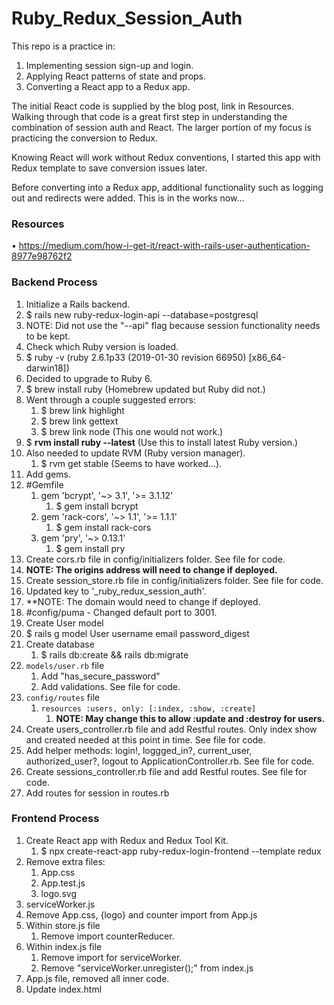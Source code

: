 # Ruby_Redux_Session_Auth
This repo is a practice in:
1. Implementing session sign-up and login.
2. Applying React patterns of state and props.
3. Converting a React app to a Redux app.

The initial React code is supplied by the blog post, link in Resources. Walking through that code is a great first step in understanding the combination of session auth and React. The larger portion of my focus is practicing the conversion to Redux.

Knowing React will work without Redux conventions, I started this app with Redux template to save conversion issues later. 

Before converting into a Redux app, additional functionality such as logging out and redirects were added. This is in the works now...

### Resources
• https://medium.com/how-i-get-it/react-with-rails-user-authentication-8977e98762f2

### Backend Process
1. Initialize a Rails backend. 
1. $ rails new ruby-redux-login-api --database=postgresql
2. NOTE: Did not use the "--api" flag because session functionality needs to be kept. 
2. Check which Ruby version is loaded.
1. $ ruby -v  (ruby 2.6.1p33 (2019-01-30 revision 66950) [x86_64-darwin18])
3. Decided to upgrade to Ruby 6.
1. $ brew install ruby (Homebrew updated but Ruby did not.)
2. Went through a couple suggested errors:
   1. $ brew link highlight
   2. $ brew link gettext
   3. $ brew link node (This one would not work.)
3. $ **rvm install ruby --latest** (Use this to install latest Ruby version.)
4. Also needed to update RVM (Ruby version manager).
   1. $ rvm get stable (Seems to have worked...).
5. Add gems.
6. #Gemfile
	1. gem 'bcrypt', '~> 3.1', '>= 3.1.12'
		1. $ gem install bcrypt
	2. gem 'rack-cors', '~> 1.1', '>= 1.1.1'
		1. $ gem install rack-cors
	3. gem 'pry', '~> 0.13.1'
		1. $ gem install pry
7.  Create cors.rb file in config/initializers folder. See file for code.
8.  **NOTE: The origins address will need to change if deployed.**
9.  Create session_store.rb file in config/initializers folder. See file for code.
10. Updated key to '_ruby_redux_session_auth'. 
11. **NOTE: The domain would need to change if deployed.
12. #config/puma - Changed default port to 3001.
13. Create User model
14. $ rails g model User username email password_digest
15. Create database
	1.  $ rails db:create && rails db:migrate
16. `models/user.rb` file
	1.  Add "has_secure_password"
	2.  Add validations. See file for code.
17. `config/routes` file
	1.  `resources :users, only: [:index, :show, :create]`
		1.  **NOTE: May change this to allow :update and :destroy for users.**
18. Create users_controller.rb file and add Restful routes. Only index show and created needed at this point in time. See file for code.
19. Add helper methods: login!, loggged_in?, current_user, authorized_user?, logout to ApplicationController.rb. See file for code.
20. Create sessions_controller.rb file and add Restful routes. See file for code.
21. Add routes for session in routes.rb

### Frontend Process
1. Create React app with Redux and Redux Tool Kit.
   1. $ npx create-react-app ruby-redux-login-frontend --template redux
2. Remove extra files:
   1. App.css
   2. App.test.js
   3. logo.svg
3. serviceWorker.js
4. Remove App.css, {logo} and counter import from App.js
5. Within store.js file
	1. Remove import counterReducer.
6. Within index.js file
	1. Remove import for serviceWorker.
	2. Remove "serviceWorker.unregister();" from index.js
7.  App.js file, removed all inner code.
8.  Update index.html <title> and manifest.json app names.
9.  Add React-Router-Dom, react-router, and Axios.
10. $ npm install -S react-router-dom (Make sure to include "-S".)
	1. The blog states to install react-router separately but docs show react-router-dom to encompass react-router for web application.
11. $ npm install axios --save (Make sure to include "--save".)
12. Convert App.js to be a class component in order for it to have local state.
13. Add `handleLogin()`, `handleLogout()`, `loginStatus()`, and `isLoggedIn` to App component.
14. Add `componentDidMount()` lifecycle method to App component.
15. Create Components Folder.
16. Create Home.js component using code from blog.
17.  Import Home component into App.js.
18. Add Home component to <Route> equal to "./".
19. Create Login.js component using code from blog.
20. Import Login component into App.js.
21. Add Login component to <Route> equal to "./login".
22. Create Signup.js component usig code from blog.
23. Import Signup component into App.js.
24. Add Signup component to <Route> equal to "./signup".
	**END BLOG POST CODE**
17. Added Success component and changed redirect, after signup or login to it.
18. Added Login link to Signup.js when handleErrors() is called.
19. Added logout link to Success page.
20. Removed redirect() function from Signup and Login components.
21. Adjusted code to push into `props.history` and redirect to Success component.
22. Added user object as a props to the Success component.
23. Added logout link and method to Success component.
24. Created three "paths" to sign in: the included code, immediate Success, and requiring Login after Signup. See comments in Signup.js.
25. Created "Redux" Branch.
26. Create Sessions and Users, reducers and actions folders.
27. 



### Logic
The sessions_controller does not have "standard" Restful routes. It creates a session by setting the status of "logged_in". `is_logged_in` verifies the logged in status and returns the current_user. or "logged_out" and returns the user that is found.

App.js serves as a router to render all other components to the DOM. It will not render itself. 

It will manage authentication state locally...

user

current_user

logged_in

logged_out

status


### Questions
1. What is serviceWorker.js?
2. What does manifest.json file do?
3. What is React.Strictmode in index.html?
4. Double back to understand and create a Higher Order Component to make Signup and Login forms more DRY.
5. How does `redirect` syntax work? _Ended up pushing into props.history. With react-router, every immediate child component of react-router will receive the prop of "history"._
6. From App component, should I change loggedInStatus prop to be isLoggedIn to match property? _This is just preference._
7. When using render props, is the render method the same render method as React's render method? _No, the render is just like any property that would be passed._
8. ~~*Signup.js line 41. How does the User get passed from one component to the next? Or, Why isn't the User being passed from Signup to Login. Maybe even Login to Home?~~
   * Seems like there are a number ways to redirect with React: https://dev.to/projectescape/programmatic-navigation-in-react-3p1l
     1. Using `Redirect` imported from react-router-dom.
     2. `useHistory` hook.
     3. `props.history` combined with `withRouter`.
     4. `this.props.history.push( route, object)` _This is the option used._
9. What happened to "this" when making a function call? _Make sure `.bind(this)` for each function, in the constructor of the component._


### Things I learned/practiced
* Creating new branches in Git.
* When using render={ props => ()}, render is a prop with a value of a function using the props as a parameter. It returns a component with all the props of the parent component.
* Learning how to redirect while maintaining state NOW...
  * Components that are an immediate child of the <Route> component receives 'history' as a prop.
  * When pushing into `this.props.history` the first parameter is the route path. The optional second parameter can be any object. In this case it is the user object. 
    * The receiving component receives the object as under `props.location.state.objectName`.
    * Use the constructor of the component to set state as the component renders.
* Binding "this" to a function call for React.
* `componentWillMount()` is depreciated. Surprised it was being used but could see why. 

